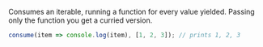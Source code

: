 Consumes an iterable, running a function for every value yielded. Passing only the function you get a curried version.

```js
consume(item => console.log(item), [1, 2, 3]); // prints 1, 2, 3
```
